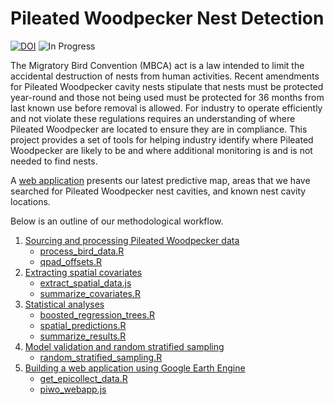 
# Pileated Woodpecker Nest Detection


[![DOI](https://zenodo.org/badge/648137985.svg)](https://zenodo.org/doi/10.5281/zenodo.11396172) ![In Progress](https://img.shields.io/badge/Status-In%20Progress-yellow)

The Migratory Bird Convention (MBCA) act is a law intended to limit the accidental destruction of nests from human activities. Recent amendments for Pileated Woodpecker cavity nests stipulate that nests must be protected year-round and those not being used must be protected for 36 months from last known use before removal is allowed. For industry to operate efficiently and not violate these regulations requires an understanding of where Pileated Woodpecker are located to ensure they are in compliance. This project provides a set of tools for helping industry identify where Pileated Woodpecker are likely to be and where additional monitoring is and is not needed to find nests.

A [web application](https://ee-bgcasey-piwomodels.projects.earthengine.app/view/pileatedwoodpecker) presents our latest predictive map, areas that we have searched for Pileated Woodpecker nest cavities, and known nest cavity locations. 


Below is an outline of our methodological workflow. 

1. [Sourcing and processing Pileated Woodpecker data](documentation/piwo_data.md)
   - [process_bird_data.R](1_code/r_scripts/1_process_bird_data.R)
   - [qpad_offsets.R](1_code/r_scripts/2_qpad_offsets.R)
2. [Extracting spatial covariates](documentation/spatial_covariates.md)
   - [extract_spatial_data.js](1_code/GEE/extract_spatial_data.js)
   - [summarize_covariates.R](1_code/r_scripts/3_summarize_covariates.R)
3. [Statistical analyses](documentation/statistical_analyses.md)
   - [boosted_regression_trees.R](1_code/r_scripts/4_boosted_regression_trees.R)
   - [spatial_predictions.R](1_code/r_scripts/5_spatial_predictions.R)
   - [summarize_results.R](1_code/r_scripts/6_summarize_results.R)
4. [Model validation and random stratified sampling](documentation/random_stratified_sampling.md)
   - [random_stratified_sampling.R](1_code/r_scripts/7_random_stratified_sampling.R)
5. [Building a web application using Google Earth Engine](documentation/gee_web_application.md)
   - [get_epicollect_data.R](1_code/r_scripts/get_epicollect_data.R)
   - [piwo_webapp.js](1_code/GEE/piwo_webapp.js)

